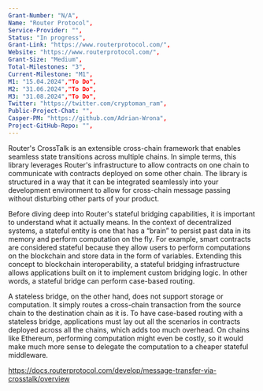 ```yaml
---
Grant-Number: "N/A",
Name: "Router Protocol",
Service-Provider: "",
Status: "In progress",
Grant-Link: "https://www.routerprotocol.com/",
Website: "https://www.routerprotocol.com/",
Grant-Size: "Medium",
Total-Milestones: "3",
Current-Milestone: "M1",
M1: "15.04.2024","To Do",
M2: "31.06.2024","To Do",
M3: "31.08.2024","To Do",
Twitter: "https://twitter.com/cryptoman_ram",
Public-Project-Chat: "",
Casper-PM: "https://github.com/Adrian-Wrona",
Project-GitHub-Repo: "",
---
```

<!--lang:en--> 
Router's CrossTalk is an extensible cross-chain framework that enables seamless state transitions across multiple chains. In simple terms, this library leverages Router's infrastructure to allow contracts on one chain to communicate with contracts deployed on some other chain. The library is structured in a way that it can be integrated seamlessly into your development environment to allow for cross-chain message passing without disturbing other parts of your product.

Before diving deep into Router's stateful bridging capabilities, it is important to understand what it actually means. In the context of decentralized systems, a stateful entity is one that has a “brain” to persist past data in its memory and perform computation on the fly. For example, smart contracts are considered stateful because they allow users to perform computations on the blockchain and store data in the form of variables. Extending this concept to blockchain interoperability, a stateful bridging infrastructure allows applications built on it to implement custom bridging logic. In other words, a stateful bridge can perform case-based routing.

A stateless bridge, on the other hand, does not support storage or computation. It simply routes a cross-chain transaction from the source chain to the destination chain as it is. To have case-based routing with a stateless bridge, applications must lay out all the scenarios in contracts deployed across all the chains, which adds too much overhead. On chains like Ethereum, performing computation might even be costly, so it would make much more sense to delegate the computation to a cheaper stateful middleware.

https://docs.routerprotocol.com/develop/message-transfer-via-crosstalk/overview 

<!--lang:es--] 

<!--lang:de--] 

<!--lang:fr--] 

<!--lang:pl--] 

<!--lang:uk--] 

[!--lang:*-->  
